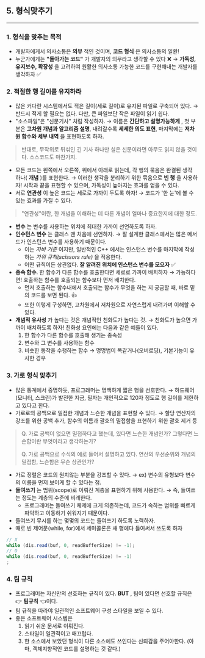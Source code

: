 ## 5. 형식맞추기

---

### 1. 형식을 맞추는 목적

- 개발자에게서 의사소통은 __의무__ 적인 것이며, __코드 형식__ 은 의사소통의 일환!
- 누군가에게는 __"돌아가는 코드"__ 가 개발자의 의무라고 생각할 수 있다 ❌ → __가독성, 유지보수, 확장성__ 을 고려하여 원활한 의사소통 가능한 코드를 구현해내는 개발자를 생각하자 ✅



### 2. 적절한 행 길이를 유지하라

- 많은 커다란 시스템에서도 적은 길이(세로 길이)로 유지된 파일로 구축되어 있다. → 반드시 적게 할 필요는 없다. 다만, 큰 파일보단 작은 파일이 읽기 쉽다.
- "소스파일"은 "신문기사" 처럼 작성하자. → 이름은 __간단하고 설명가능하게__ , 첫 부분은 __고차원 개념과 알고리즘 설명__, 내려갈수록 __세세한 의도 표현__, 마지막에는 __저차원 함수와 세부 내역__ 을 표현하도록 하자.

> 반대로,  무작위로 뒤섞인 긴 기사 하나만 실은 신문이라면 아무도 읽지 않을 것이다. 소스코드도 마찬가지.

- 모든 코드는 왼쪽에서 오른쪽, 위에서 아래로 읽는데, 각 행의 묶음은 완결된 생각 하나( __개념__ )를 표현한다. → 이러한 생각을 분리하기 위한 묶음으로 __빈 행__ 을 사용하자! 시작과 끝을 표현할 수 있으며, 가독성이 높아지는 효과를 얻을 수 있다.
- 서로 __연관성__ 이 높은 코드는 세로로 가까이 두도록 하자! → 코드가 '한 눈'에 볼 수 있는 효과를 가질 수 있다.

> "연관성"이란, 한 개념을 이해하는 데 다른 개념이 얼마나 중요한지에 대한 정도.

- __변수__ 는 변수를 사용하는 위치에 최대한 가까이 선언하도록 하자.
- __인수턴스 변수__ 는 클래스 맨 처음에 선언하자. → 잘 설계한 클래스에서는 많은 메서드가 인스턴스 변수를 사용하기 때문이다.
  - 이는 _자바 기준_ 이지만, 일반적인 C++ 에서는 인스턴스 변수를 마지막에 작성하는 _가위 규칙(scissors rule)_ 을 적용한다.
  - 어떤 규칙이든 상관없다. __잘 알려진 위치에 인스턴스 변수를 모으자__ ✅
- __종속 함수__. 한 함수가 다른 함수를 호출한다면 세로로 가까이 배치하자 → 가능하다면! 호출하는 함수를 호출되는 함수보다 먼저 배치한다.
  - 먼저 호출하는 함수내에서 호출되는 함수가 무엇을 하는 지 궁금할 때, 바로 밑의 코드를 보면 된다. 👍
  - 또한 이렇게 구성하면, 고차원에서 저차원으로 자연스럽게 내려가며 이해할 수 있다.
- __개념적 유사성__ 가 높다는 것은 개념적인 친화도가 높다는 것. → 친화도가 높으면 가까이 배치하도록 하자! 친화성 요인에는 다음과 같은 예들이 있다.
  1. 한 함수가 다른 함수를 호출해 생기는 종속성
  2. 변수와 그 변수를 사용하는 함수
  3. 비슷한 동작을 수행하는 함수 → 명명법이 똑같거나(오버로딩), 기본기능이 유사한 경우



### 3. 가로 형식 맞추기

- 많은 통계에서 증명하듯, 프로그래머는 명백하게 짧은 행을 선호한다. → 하드웨어(모니터, 스크린)가 발전한 지금, 필자는 개인적으로 120자 정도로 행 길이를 제한하고 있다고 한다.
- 가로로의 공백으로 밀접한 개념과 느슨한 개념을 표현할 수 있다. → 할당 연산자의 강조를 위한 공백 추가, 함수의 이름과 괄호의 밀접함을 표현하기 위한 괄호 제거 등

> Q. 가로 공백이 없으면 밀접하다고 했는데, 있다면 느슨한 개념인가? 그렇다면 느슨함이란 무엇이라고 생각하는가?
>
> Q. 가로 공백으로 수식의 예로 들어서 설명하고 있다. 연산의 우선순위와 개념의 밀접함, 느슨함은 무슨 상관인가?

- 가로 정렬은 코드의 원치않는 부분을 강조할 수 있다. → ex) 변수의 유형보다 변수의 이름을 먼저 보이게 할 수 있다는 점.
- __들여쓰기__ 는 범위(scope)로 이뤄진 계층을 표현하기 위해 사용한다. → 즉, 들여쓰는 정도는 계층의 수준에 비례한다.
  - 프로그래머는 들여쓰기 체제에 크게 의존하는데, 코드가 속하는 범위를 빠르게 파악하고 이동하기 쉬워지기 때문이다.
- 들여쓰기 무시를 하는 몇몇의 코드는 들여쓰기 하도록 노력하자.
- 때로 빈 제어문(while, for)에서 세미콜론은 새 행에다 들여써서 쓰도록 하자

```java
// X
while (dis.read(buf, 0, readBufferSize) != -1);
// O
while (dis.read(buf, 0, readBufferSize) != -1)
;
```



### 4. 팀 규칙

- 프로그래머는 자신만의 선호하는 규칙이 있다. __BUT__ , 팀이 있다면 선호할 규칙은 👉 __팀규칙__ 👈이다.
- 팀 규칙을 따라야 일관적인 소프트웨어 구성 스타일을 보일 수 있다.
- 좋은 소프트웨어 시스템은
  1. 읽기 쉬운 문서로 이뤄진다.
  2. 스타일이 일관적이고 매끄럽다.
  3. 한 소스에서 보았던 형식이 다른 소스에도 쓰인다는 신뢰감을 주어야한다. (아마, 객체지향적인 코드를 설명하는 것 같다.)

